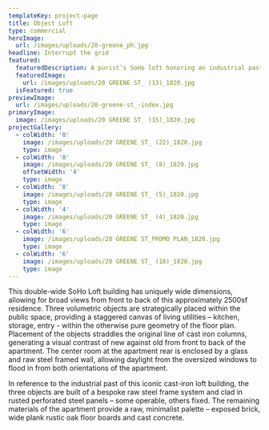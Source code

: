 ```yaml
---
templateKey: project-page
title: Object Loft
type: commercial
heroImage:
  url: /images/uploads/20-greene_ph.jpg
headline: Interrupt the grid
featured:
  featuredDescription: A purist’s SoHo loft honoring an industrial past
  featuredImage:
    url: /images/uploads/20 GREENE ST_ (13)_1820.jpg
  isFeatured: true
previewImage:
  url: /images/uploads/20-greene-st_-index.jpg
primaryImage:
  image: /images/uploads/20 GREENE ST_ (15)_1820.jpg
projectGallery:
  - colWidth: '8'
    image: /images/uploads/20 GREENE ST_ (22)_1820.jpg
    type: image
  - colWidth: '8'
    image: /images/uploads/20 GREENE ST_ (8)_1820.jpg
    offsetWidth: '4'
    type: image
  - colWidth: '8'
    image: /images/uploads/20 GREENE ST_ (5)_1820.jpg
    type: image
  - colWidth: '4'
    image: /images/uploads/20 GREENE ST_ (4)_1820.jpg
    type: image
  - colWidth: '6'
    image: /images/uploads/20 GREENE ST_PROMO PLAN_1820.jpg
    type: image
  - colWidth: '6'
    image: /images/uploads/20 GREENE ST_ (18)_1820.jpg
    type: image
---
```

This double-wide SoHo Loft building has uniquely wide
 dimensions, allowing for broad views from front to back of
 this approximately 2500sf residence. Three volumetric objects
 are strategically placed within the public space, providing
 a staggered canvas of living utilities – kitchen, storage,
 entry - within the otherwise pure geometry of the floor plan.
 Placement of the objects straddles the original line of cast
 iron columns, generating a visual contrast of new against old
 from front to back of the apartment. The center room at the
 apartment rear is enclosed by a glass and raw steel framed
 wall, allowing daylight from the oversized windows to flood in
 from both orientations of the apartment.
 

In reference to the industrial past of this iconic cast-iron loft
 building, the three objects are built of a bespoke raw steel
 frame system and clad in rusted perforated steel panels –
 some operable, others fixed. The remaining materials of the
 apartment provide a raw, minimalist palette – exposed brick,
 wide plank rustic oak floor boards and cast concrete.
